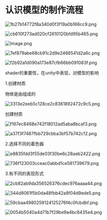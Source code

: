 # 认识模型的制作流程

![1b27b14772f8a340d0f3f19a0b166cc9.png](image/1b27b14772f8a340d0f3f19a0b166cc9.png)

![cb610f273ad020cf2610120bfd95b465.png](image/cb610f273ad020cf2610120bfd95b465.png)

![Image.png](image/Image.png)

![7ef879abe68cb91c2d9e2466541d2a6c.png](image/7ef879abe68cb91c2d9e2466541d2a6c.png)

![f2b92a1d090a173e87cfb66bb091083f.png](image/f2b92a1d090a173e87cfb66bb091083f.png)

shader的重要性，在unity中表现，对模型的影响

1.创建材质

物体是由组成的

![3313e2eeb5c128ce2c8361892472c9c5.png](image/3313e2eeb5c128ce2c8361892472c9c5.png)

创建材质

![f167ec8468e742f18012ad5aba8bcaf3.png](image/f167ec8468e742f18012ad5aba8bcaf3.png)

![a37f3f7487fbb729cbba3bf57b742c12.png](image/a37f3f7487fbb729cbba3bf57b742c12.png)

2.选择不同的着色器

![e8835fdd3f55de03f30be6c28aeb2422.png](image/e8835fdd3f55de03f30be6c28aeb2422.png)

![736f123003cceac0abbd1ce581739679.png](image/736f123003cceac0abbd1ce581739679.png)

3.有不同的表现形式

![2cb82ab9da356526376cdec976aaaa44.png](image/2cb82ab9da356526376cdec976aaaa44.png)

![344d8061f5b0da48fbb42a8f04d9ede5.png](image/344d8061f5b0da48fbb42a8f04d9ede5.png)

![59cbaa4980259124125276f4c0fcbdbf.png](image/59cbaa4980259124125276f4c0fcbdbf.png)

![0054b5040a4d71b7f29be9a4bc8435e4.png](image/0054b5040a4d71b7f29be9a4bc8435e4.png)

